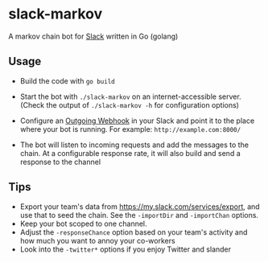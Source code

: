 slack-markov
=======

A markov chain bot for [Slack](https://slack.com) written in Go (golang)

Usage
-----

* Build the code with `go build`

* Start the bot with `./slack-markov` on an internet-accessible server. (Check the output of `./slack-markov -h` for configuration options)

* Configure an [Outgoing Webhook](https://my.slack.com/services/new/outgoing-webhook) in your Slack and point it to the place where your bot is running. For example: `http://example.com:8000/`

* The bot will listen to incoming requests and add the messages to the chain. At a configurable response rate, it will also build and send a response to the channel

Tips
----

* Export your team's data from https://my.slack.com/services/export, and use that to seed the chain. See the `-importDir` and `-importChan` options.
* Keep your bot scoped to one channel.
* Adjust the `-responseChance` option based on your team's activity and how much you want to annoy your co-workers
* Look into the `-twitter*` options if you enjoy Twitter and slander